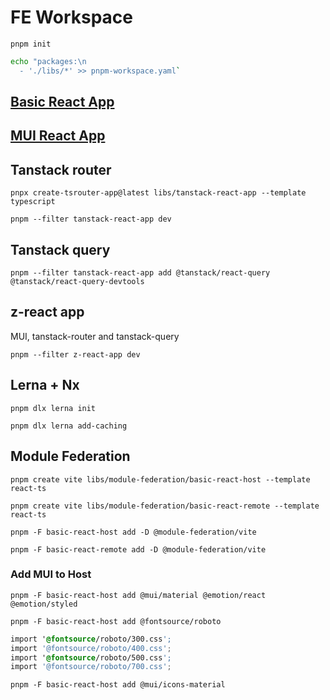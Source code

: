 # FE Workspace

`pnpm init`

```bash
echo "packages:\n
  - './libs/*' >> pnpm-workspace.yaml`
```

## [Basic React App](libs/basic-react-app/README.md)

## [MUI React App](libs/mui-react-app/README.md)

## Tanstack router
`pnpx create-tsrouter-app@latest libs/tanstack-react-app --template typescript`

`pnpm --filter tanstack-react-app dev`

## Tanstack query

`pnpm --filter tanstack-react-app add @tanstack/react-query @tanstack/react-query-devtools`

## z-react app

MUI, tanstack-router and tanstack-query

`pnpm --filter z-react-app dev`

## Lerna + Nx

`pnpm dlx lerna init`

`pnpm dlx lerna add-caching`

## Module Federation

`pnpm create vite libs/module-federation/basic-react-host --template react-ts`

`pnpm create vite libs/module-federation/basic-react-remote --template react-ts`

`pnpm -F basic-react-host add -D @module-federation/vite`

`pnpm -F basic-react-remote add -D @module-federation/vite`

### Add MUI to Host
`pnpm -F basic-react-host add @mui/material @emotion/react @emotion/styled`

`pnpm -F basic-react-host add @fontsource/roboto`
```css
import '@fontsource/roboto/300.css';
import '@fontsource/roboto/400.css';
import '@fontsource/roboto/500.css';
import '@fontsource/roboto/700.css';
```

`pnpm -F basic-react-host add @mui/icons-material`

